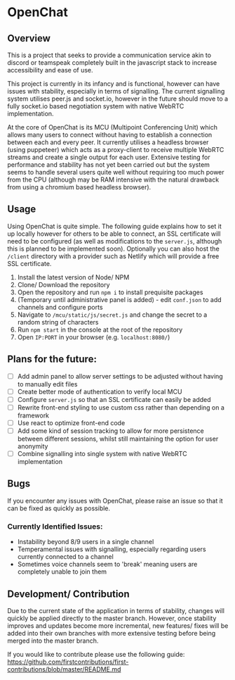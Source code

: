 # OpenChat
## Overview
This is a project that seeks to provide a communication service akin to discord or teamspeak completely built in the javascript stack to increase accessibility and ease of use.

This project is currently in its infancy and is functional, however can have issues with stability, especially in terms of signalling. The current signalling system utilises peer.js and socket.io, however in the future should move to a fully socket.io based negotiation system with native WebRTC implementation.

At the core of OpenChat is its MCU (Multipoint Conferencing Unit) which allows many users to connect without having to establish a connection between each and every peer. It currently utilises a headless browser (using puppeteer) which acts as a proxy-client to receive multiple WebRTC streams and create a single output for each user. Extensive testing for performance and stability has not yet been carried out but the system seems to handle several users quite well without requiring too much power from the CPU (although may be RAM intensive with the natural drawback from using a chromium based headless browser).

## Usage
Using OpenChat is quite simple. The following guide explains how to set it up locally however for others to be able to connect, an SSL certificate will need to be configured (as well as modifications to the `server.js`, although this is planned to be implemented soon). Optionally you can also host the `/client` directory with a provider such as Netlify which will provide a free SSL certificate.

1. Install the latest version of Node/ NPM
2. Clone/ Download the repository
3. Open the repository and run `npm i` to install prequisite packages
4. (Temporary until administrative panel is added) - edit `conf.json` to add channels and configure ports
5. Navigate to `/mcu/static/js/secret.js` and change the secret to a random string of characters
6. Run `npm start` in the console at the root of the repository
7. Open `IP:PORT` in your browser (e.g. `localhost:8080/`)

## Plans for the future:
 - [ ] Add admin panel to allow server settings to be adjusted without having to manually edit files
 - [ ] Create better mode of authentication to verify local MCU
 - [ ] Configure `server.js` so that an SSL certificate can easily be added
 - [ ] Rewrite front-end styling to use custom css rather than depending on a framework
 - [ ] Use react to optimize front-end code
 - [ ] Add some kind of session tracking to allow for more persistence between different sessions, whilst still maintaining the option for user anonymity
 - [ ] Combine signalling into single system with native WebRTC implementation

## Bugs
If you encounter any issues with OpenChat, please raise an issue so that it can be fixed as quickly as possible.

### Currently Identified Issues:
 - Instability beyond 8/9 users in a single channel
 - Temperamental issues with signalling, especially regarding users currently connected to a channel
 - Sometimes voice channels seem to 'break' meaning users are completely unable to join them

## Development/ Contribution
Due to the current state of the application in terms of stability, changes will quickly be applied directly to the master branch. However, once stability improves and updates become more incremental, new features/ fixes will be added into their own branches with more extensive testing before being merged into the master branch.

If you would like to contribute please use the following guide: https://github.com/firstcontributions/first-contributions/blob/master/README.md
